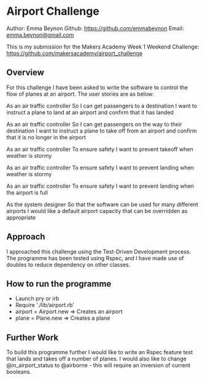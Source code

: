 Airport Challenge
=================
Author: Emma Beynon
Github: https://github.com/emmabeynon
Email: emma.beynon@gmail.com

This is my submission for the Makers Academy Week 1 Weekend Challenge: https://github.com/makersacademy/airport_challenge

Overview
---------
For this challenge I have been asked to write the software to control the flow of planes at an airport.  The user stories are as below:

As an air traffic controller
So I can get passengers to a destination
I want to instruct a plane to land at an airport and confirm that it has landed

As an air traffic controller
So I can get passengers on the way to their destination
I want to instruct a plane to take off from an airport and confirm that it is no longer in the airport

As an air traffic controller
To ensure safety
I want to prevent takeoff when weather is stormy

As an air traffic controller
To ensure safety
I want to prevent landing when weather is stormy

As an air traffic controller
To ensure safety
I want to prevent landing when the airport is full

As the system designer
So that the software can be used for many different airports
I would like a default airport capacity that can be overridden as appropriate

Approach
---------
I approached this challenge using the Test-Driven Development process.  The programme has been tested using Rspec, and I have made use of doubles to reduce dependency on other classes.

How to run the programme
-------------------------
* Launch pry or irb
* Require './lib/airport.rb'
* airport = Airport.new => Creates an airport
* plane = Plane.new => Creates a plane

Further Work
----------------
To build this programme further I would like to write an Rspec feature test that lands and takes off a number of planes.  I would also like to change @in_airport_status to @airborne - this will require an inversion of current booleans.
